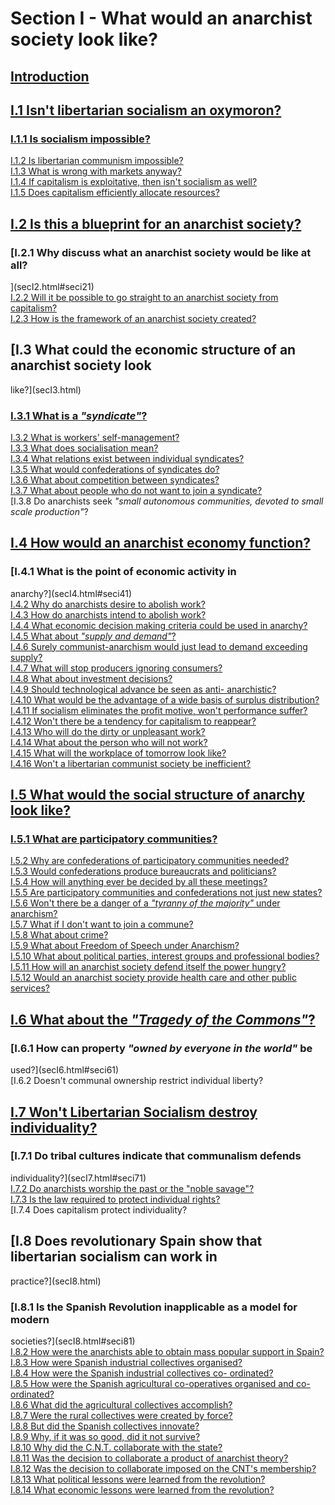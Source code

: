 #  Section I - What would an anarchist society look like?

## [Introduction](secIint.html)

## [I.1 Isn't libertarian socialism an oxymoron?](secI1.html)

###  [I.1.1 Is socialism impossible?](secI1.html#seci11)  
[I.1.2 Is libertarian communism impossible?](secI1.html#seci12)  
[I.1.3 What is wrong with markets anyway?](secI1.html#seci13)  
[I.1.4 If capitalism is exploitative, then isn't socialism as
well?](secI1.html#seci14)  
[I.1.5 Does capitalism efficiently allocate resources?](secI1.html#seci15)  

## [I.2 Is this a blueprint for an anarchist society?](secI2.html)

###  [I.2.1 Why discuss what an anarchist society would be like at all?
](secI2.html#seci21)  
[I.2.2 Will it be possible to go straight to an anarchist society from
capitalism?](secI2.html#seci22)  
[I.2.3 How is the framework of an anarchist society created?
](secI2.html#seci23)  

## [I.3 What could the economic structure of an anarchist society look
like?](secI3.html)

###  [I.3.1 What is a _"syndicate"_?](secI3.html#seci31)  
[I.3.2 What is workers' self-management?](secI3.html#seci32)  
[I.3.3 What does socialisation mean?](secI3.html#seci33)  
[I.3.4 What relations exist between individual syndicates?](secI3.html#seci34)  
[I.3.5 What would confederations of syndicates do?](secI3.html#seci35)  
[I.3.6 What about competition between syndicates? ](secI3.html#seci36)  
[I.3.7 What about people who do not want to join a
syndicate?](secI3.html#seci37)  
[I.3.8 Do anarchists seek _"small autonomous communities, devoted to small
scale production"_?

## [I.4 How would an anarchist economy function?](secI4.html)

###  [I.4.1 What is the point of economic activity in
anarchy?](secI4.html#seci41)  
[I.4.2 Why do anarchists desire to abolish work?](secI4.html#seci42)  
[I.4.3 How do anarchists intend to abolish work?](secI4.html#seci43)  
[I.4.4 What economic decision making criteria could be used in
anarchy?](secI4.html#seci44)  
[I.4.5 What about _"supply and demand"_?](secI4.html#seci45)  
[I.4.6 Surely communist-anarchism would just lead to demand exceeding
supply?](secI4.html#seci46)  
[I.4.7 What will stop producers ignoring consumers?](secI4.html#seci47)  
[I.4.8 What about investment decisions?](secI4.html#seci48)  
[I.4.9 Should technological advance be seen as anti-
anarchistic?](secI4.html#seci49)  
[I.4.10 What would be the advantage of a wide basis of surplus
distribution?](secI4.html#seci410)  
[I.4.11 If socialism eliminates the profit motive, won't performance
suffer?](secI4.html#seci411)  
[I.4.12 Won't there be a tendency for capitalism to
reappear?](secI4.html#seci412)  
[I.4.13 Who will do the dirty or unpleasant work?](secI4.html#seci413)  
[I.4.14 What about the person who will not work?](secI4.html#seci414)  
[I.4.15 What will the workplace of tomorrow look like?](secI4.html#seci415)  
[I.4.16 Won't a libertarian communist society be
inefficient?](secI4.html#seci416)  

## [I.5 What would the social structure of anarchy look like?](secI5.html)

###  [I.5.1 What are participatory communities?](secI5.html#seci51)  
[I.5.2 Why are confederations of participatory communities
needed?](secI5.html#seci52)  
[I.5.3 Would confederations produce bureaucrats and
politicians?](secI5.html#seci53)  
[I.5.4 How will anything ever be decided by all these
meetings?](secI5.html#seci54)  
[I.5.5 Are participatory communities and confederations not just new
states?](secI5.html#seci55)  
[I.5.6 Won't there be a danger of a _"tyranny of the majority"_ under
anarchism?](secI5.html#seci56)  
[I.5.7 What if I don't want to join a commune?](secI5.html#seci57)  
[I.5.8 What about crime?](secI5.html#seci58)  
[I.5.9 What about Freedom of Speech under Anarchism?](secI5.html#seci59)  
[I.5.10 What about political parties, interest groups and professional
bodies?](secI5.html#seci510)  
[I.5.11 How will an anarchist society defend itself the power
hungry?](secI5.html#seci511)  
[I.5.12 Would an anarchist society provide health care and other public
services?](secI5.html#seci512)  

## [I.6 What about the _"Tragedy of the Commons"_?](secI6.html)

###  [I.6.1 How can property _"owned by everyone in the world"_ be
used?](secI6.html#seci61)  
[I.6.2 Doesn't communal ownership restrict individual liberty?

## [I.7 Won't Libertarian Socialism destroy individuality? ](secI7.html)

###  [I.7.1 Do tribal cultures indicate that communalism defends
individuality?](secI7.html#seci71)  
[I.7.2 Do anarchists worship the past or the "noble
savage"?](secI7.html#seci72)  
[I.7.3 Is the law required to protect individual rights?](secI7.html#seci73)  
[I.7.4 Does capitalism protect individuality?

## [I.8 Does revolutionary Spain show that libertarian socialism can work in
practice?](secI8.html)

###  [I.8.1 Is the Spanish Revolution inapplicable as a model for modern
societies?](secI8.html#seci81)  
[I.8.2 How were the anarchists able to obtain mass popular support in
Spain?](secI8.html#seci82)  
[I.8.3 How were Spanish industrial collectives organised?](secI8.html#seci83)  
[I.8.4 How were the Spanish industrial collectives co-
ordinated?](secI8.html#seci84)  
[I.8.5 How were the Spanish agricultural co-operatives organised and co-
ordinated?](secI8.html#seci85)  
[I.8.6 What did the agricultural collectives accomplish?](secI8.html#seci86)  
[I.8.7 Were the rural collectives were created by force?](secI8.html#seci87)  
[I.8.8 But did the Spanish collectives innovate?](secI8.html#seci88)  
[I.8.9 Why, if it was so good, did it not survive?](secI8.html#seci89)  
[I.8.10 Why did the C.N.T. collaborate with the state?](secI8.html#seci810)  
[I.8.11 Was the decision to collaborate a product of anarchist
theory?](secI8.html#seci811)  
[I.8.12 Was the decision to collaborate imposed on the CNT's
membership?](secI8.html#seci812)  
[I.8.13 What political lessons were learned from the
revolution?](secI8.html#seci813)  
[I.8.14 What economic lessons were learned from the
revolution?](secI8.html#seci814)  

